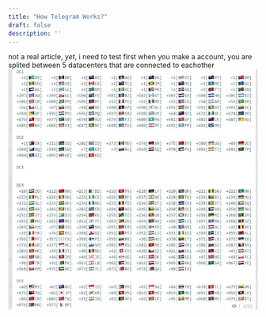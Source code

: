 ```yaml
---
title: "How Telegram Works?"
draft: false
description: ''
---
```


not a real article, _yet_, i need to test
first when you make a account, you are splited between 5 datacenters that are connected to eachother
![telegram date](/blogs/telegram/dc.webp/)